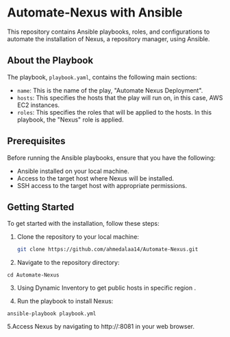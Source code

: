 # Automate-Nexus with Ansible

This repository contains Ansible playbooks, roles, and configurations to automate the installation of Nexus, a repository manager, using Ansible.

## About the Playbook

The playbook, `playbook.yaml`, contains the following main sections:

- `name`: This is the name of the play, "Automate Nexus Deployment".
- `hosts`: This specifies the hosts that the play will run on, in this case, AWS EC2 instances.
- `roles`: This specifies the roles that will be applied to the hosts. In this playbook, the "Nexus" role is applied.

## Prerequisites

Before running the Ansible playbooks, ensure that you have the following:

- Ansible installed on your local machine.
- Access to the target host where Nexus will be installed.
- SSH access to the target host with appropriate permissions.


## Getting Started

To get started with the installation, follow these steps:

1. Clone the repository to your local machine:

   ```bash
   git clone https://github.com/ahmedalaa14/Automate-Nexus.git
   ```

2. Navigate to the repository directory:
```
cd Automate-Nexus
```
3. Using Dynamic Inventory to get public hosts in specific region .

4. Run the playbook to install Nexus:
```
ansible-playbook playbook.yml
```
5.Access Nexus by navigating to http://<nexus-host>:8081 in your web browser.
